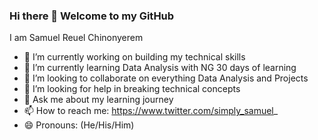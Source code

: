 ### Hi there 👋 Welcome to my GitHub 

I am Samuel Reuel Chinonyerem


- 🔭 I’m currently working on building my technical skills
- 🌱 I’m currently learning Data Analysis with NG 30 days of learning
- 👯 I’m looking to collaborate on everything Data Analysis and Projects
- 🤔 I’m looking for help in breaking technical concepts
- 💬 Ask me about my learning journey
- 📫 How to reach me: https://www.twitter.com/simply_samuel_
- 😄 Pronouns: (He/His/Him)
